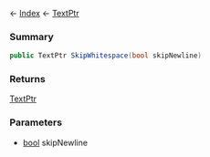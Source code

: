 ← [Index](Api-Index) ← [TextPtr](VRage.Game.ModAPI.Ingame.Utilities.TextPtr)

### Summary

```csharp
public TextPtr SkipWhitespace(bool skipNewline)
```

### Returns

[TextPtr](VRage.Game.ModAPI.Ingame.Utilities.TextPtr)

### Parameters

* [bool](https://docs.microsoft.com/en-us/dotnet/api/system.boolean?view=netframework-4.6) skipNewline
